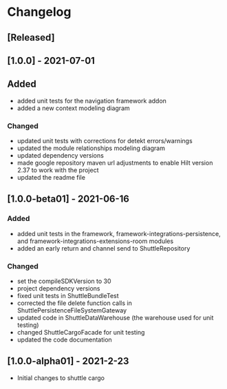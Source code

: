 # Changelog

## [Released]
## [1.0.0] - 2021-07-01
## Added
- added unit tests for the navigation framework addon
- added a new context modeling diagram

### Changed
- updated unit tests with corrections for detekt errors/warnings
- updated the module relationships modeling diagram
- updated dependency versions
- made google repository maven url adjustments to enable Hilt version 2.37 to work with the project
- updated the readme file

## [1.0.0-beta01] - 2021-06-16
### Added
- added unit tests in the framework, framework-integrations-persistence, and framework-integrations-extensions-room modules
- added an early return and channel send to ShuttleRepository

### Changed
- set the compileSDKVersion to 30
- project dependency versions
- fixed unit tests in ShuttleBundleTest
- corrected the file delete function calls in ShuttlePersistenceFileSystemGateway
- updated code in ShuttleDataWarehouse (the warehouse used for unit testing)
- changed ShuttleCargoFacade for unit testing
- updated the code documentation

## [1.0.0-alpha01] - 2021-2-23
- Initial changes to shuttle cargo
